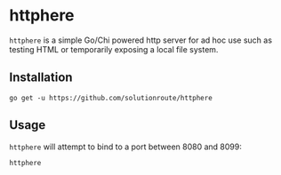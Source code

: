 # httphere

`httphere` is a simple Go/Chi powered http server for ad hoc use such as
testing HTML or temporarily exposing a local file system.

## Installation

    go get -u https://github.com/solutionroute/httphere

## Usage

`httphere` will attempt to bind to a port between 8080 and 8099:

    httphere
